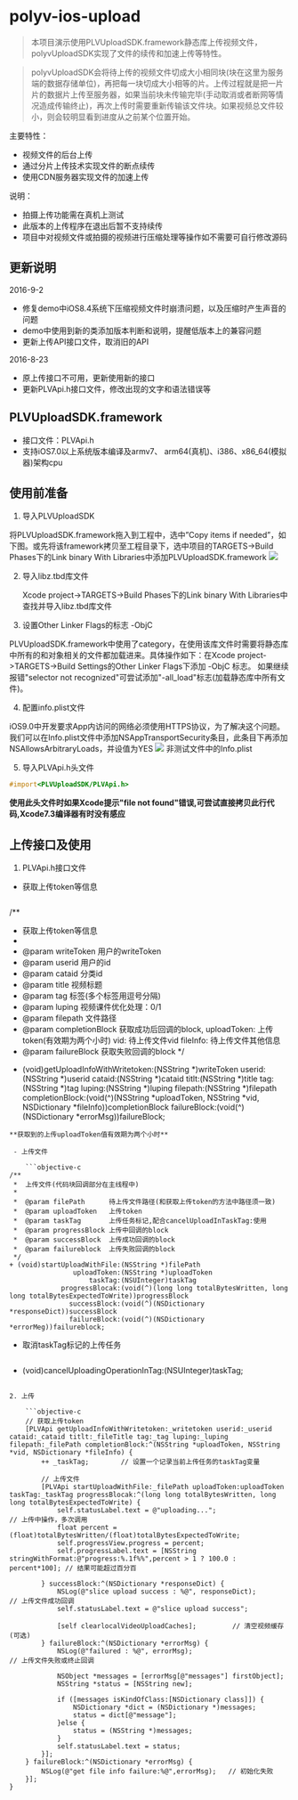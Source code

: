 # polyv-ios-upload
>本项目演示使用PLVUploadSDK.framework静态库上传视频文件，polyvUploadSDK实现了文件的续传和加速上传等特性。

>polyvUploadSDK会将待上传的视频文件切成大小相同块(块在这里为服务端的数据存储单位)，再把每一块切成大小相等的片。上传过程就是把一片片的数据片上传至服务器，如果当前块未传输完毕(手动取消或者断网等情况造成传输终止)，再次上传时需要重新传输该文件块。如果视频总文件较小，则会较明显看到进度从之前某个位置开始。

主要特性：

- 视频文件的后台上传
- 通过分片上传技术实现文件的断点续传
- 使用CDN服务器实现文件的加速上传

说明：

- 拍摄上传功能需在真机上测试
- 此版本的上传程序在退出后暂不支持续传
- 项目中对视频文件或拍摄的视频进行压缩处理等操作如不需要可自行修改源码

## 更新说明

2016-9-2

- 修复demo中iOS8.4系统下压缩视频文件时崩溃问题，以及压缩时产生声音的问题
- demo中使用到新的类添加版本判断和说明，提醒低版本上的兼容问题
- 更新上传API接口文件，取消旧的API

2016-8-23

- 原上传接口不可用，更新使用新的接口
- 更新PLVApi.h接口文件，修改出现的文字和语法错误等

## PLVUploadSDK.framework
    
- 接口文件：PLVApi.h
- 支持iOS7.0以上系统版本编译及armv7、 arm64(真机)、i386、x86_64(模拟器)架构cpu
  
## 使用前准备
1. 导入PLVUploadSDK

 将PLVUploadSDK.framework拖入到工程中，选中”Copy items if needed”，如下图。或先将该framework拷贝至工程目录下，选中项目的TARGETS->Build Phases下的Link binary With Libraries中添加PLVUploadSDK.framework
![](https://raw.githubusercontent.com/easefun/polyv-ios-upload/master/images/1.png)

2. 导入libz.tbd库文件

   Xcode project->TARGETS->Build Phases下的Link binary With Libraries中查找并导入libz.tbd库文件
     
3. 设置Other Linker Flags的标志 -ObjC

  PLVUploadSDK.framework中使用了category，在使用该库文件时需要将静态库中所有的和对象相关的文件都加载进来。具体操作如下：在Xcode project->TARGETS->Build Settings的Other Linker Flags下添加 -ObjC 标志。
  如果继续报错"selector not recognized"可尝试添加"-all_load"标志(加载静态库中所有文件)。
    
4. 配置info.plist文件

  iOS9.0中开发要求App内访问的网络必须使用HTTPS协议，为了解决这个问题。我们可以在Info.plist文件中添加NSAppTransportSecurity条目，此条目下再添加NSAllowsArbitraryLoads，并设值为YES
![](https://raw.githubusercontent.com/easefun/polyv-ios-upload/master/images/2.png)
 非测试文件中的Info.plist

5. 导入PLVApi.h头文件

```objective-c
#import<PLVUploadSDK/PLVApi.h>
```
  **使用此头文件时如果Xcode提示"file not found"错误,可尝试直接拷贝此行代码,Xcode7.3编译器有时没有感应**

## 上传接口及使用

1. PLVApi.h接口文件

 - 获取上传token等信息

	```objective-c
/**
 *  获取上传token等信息
 *
 *  @param writeToken      用户的writeToken
 *  @param userid          用户的id
 *  @param cataid          分类id
 *  @param title           视频标题
 *  @param tag             标签(多个标签用逗号分隔)
 *  @param luping          视频课件优化处理：0/1
 *  @param filepath        文件路径
 *  @param completionBlock 获取成功后回调的block,
            uploadToken:    上传token(有效期为两个小时)
            vid:            待上传文件vid
            fileInfo:       待上传文件其他信息
 *  @param failureBlock    获取失败回调的block
 */
+ (void)getUploadInfoWithWritetoken:(NSString *)writeToken
                             userid:(NSString *)userid
                             cataid:(NSString *)cataid
                              titlt:(NSString *)title
                                tag:(NSString *)tag
                             luping:(NSString *)luping
                           filepath:(NSString *)filepath
                    completionBlock:(void(^)(NSString *uploadToken, NSString *vid, NSDictionary *fileInfo))completionBlock
                       failureBlock:(void(^)(NSDictionary *errorMsg))failureBlock;
```   
**获取到的上传uploadToken值有效期为两个小时**

 - 上传文件

	```objective-c
/**
 *  上传文件(代码块回调部分在主线程中)
 *
 *  @param filePath      待上传文件路径(和获取上传token的方法中路径须一致)
 *  @param uploadToken   上传token
 *  @param taskTag       上传任务标记,配合cancelUploadInTaskTag:使用
 *  @param progressBlock 上传中回调的block
 *  @param successBlock  上传成功回调的block
 *  @param failureblock  上传失败回调的block
 */
+ (void)startUploadWithFile:(NSString *)filePath
                uploadToken:(NSString *)uploadToken
                    taskTag:(NSUInteger)taskTag
             progressBlocak:(void(^)(long long totalBytesWritten, long long totalBytesExpectedToWrite))progressBlock
               successBlock:(void(^)(NSDictionary *responseDict))successBlock
               failureBlock:(void(^)(NSDictionary *errorMeg))failureblock;
```     
 - 取消taskTag标记的上传任务

	```objective-c
+ (void)cancelUploadingOperationInTag:(NSUInteger)taskTag;
```

2. 上传

	```objective-c
	// 获取上传token
    [PLVApi getUploadInfoWithWritetoken:_writetoken userid:_userid cataid:_cataid titlt:_fileTitle tag:_tag luping:_luping filepath:_filePath completionBlock:^(NSString *uploadToken, NSString *vid, NSDictionary *fileInfo) {
        ++ _taskTag;		// 设置一个记录当前上传任务的taskTag变量
        
        // 上传文件
        [PLVApi startUploadWithFile:_filePath uploadToken:uploadToken taskTag:_taskTag progressBlocak:^(long long totalBytesWritten, long long totalBytesExpectedToWrite) {
            self.statusLabel.text = @"uploading...";                                              // 上传中操作，多次调用
            float percent = (float)totalBytesWritten/(float)totalBytesExpectedToWrite;
            self.progressView.progress = percent;
            self.progressLabel.text = [NSString stringWithFormat:@"progress:%.1f%%",percent > 1 ? 100.0 : percent*100]; // 结果可能超过百分百
            
        } successBlock:^(NSDictionary *responseDict) {
            NSLog(@"slice upload success : %@", responseDict);                                  // 上传文件成功回调
            self.statusLabel.text = @"slice upload success";
            
            [self clearlocalVideoUploadCaches];         // 清空视频缓存(可选)
        } failureBlock:^(NSDictionary *errorMsg) {
            NSLog(@"failured : %@", errorMsg);                                                  // 上传文件失败或终止回调
            
            NSObject *messages = [errorMsg[@"messages"] firstObject];
            NSString *status = [NSString new];
            
            if ([messages isKindOfClass:[NSDictionary class]]) {
                NSDictionary *dict = (NSDictionary *)messages;
                status = dict[@"message"];
            }else {
                status = (NSString *)messages;
            }
            self.statusLabel.text = status;
        }];
    } failureBlock:^(NSDictionary *errorMsg) {
        NSLog(@"get file info failure:%@",errorMsg);   // 初始化失败
    }];
}
```


